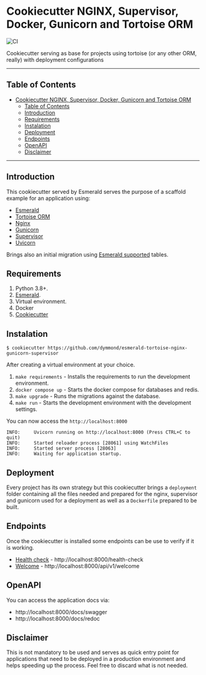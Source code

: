 # Cookiecutter NGINX, Supervisor, Docker, Gunicorn and Tortoise ORM

![CI](https://github.com/dymmond/esmerald-tortoise-nginx-gunicorn-supervisor/actions/workflows/main.yml/badge.svg)

Cookiecutter serving as base for projects using tortoise (or any other ORM, really) with deployment
configurations

---

## Table of Contents

- [Cookiecutter NGINX, Supervisor, Docker, Gunicorn and Tortoise ORM](#cookiecutter-nginx-supervisor-docker-gunicorn-and-tortoise-orm)
    - [Table of Contents](#table-of-contents)
    - [Introduction](#introduction)
    - [Requirements](#requirements)
    - [Instalation](#instalation)
    - [Deployment](#deployment)
    - [Endpoints](#endpoints)
    - [OpenAPI](#openapi)
    - [Disclaimer](#disclaimer)

---

## Introduction

This cookiecutter served by Esmerald serves the purpose of a scaffold example for an application
using:

* [Esmerald](https://esmerald.dymmond.com)
* [Tortoise ORM](https://tortoise.github.io/)
* [Nginx](https://www.nginx.com/)
* [Gunicorn](https://gunicorn.org/)
* [Supervisor](http://supervisord.org/)
* [Uvicorn](https://www.uvicorn.org/)

Brings also an initial migration using [Esmerald supported](https://esmerald.dymmond.com/databases/tortoise/models/)
tables.

## Requirements

1. Python 3.8+.
2. [Esmerald](https://esmerald.dymmond.com).
3. Virtual environment.
4. Docker
5. [Cookiecutter](https://cookiecutter.readthedocs.io/en/stable/)

## Instalation

```shell
$ cookiecutter https://github.com/dymmond/esmerald-tortoise-nginx-gunicorn-supervisor
```

After creating a virtual environment at your choice.

1. `make requirements` - Installs the requirements to run the development environment.
2. `docker compose up` - Starts the docker compose for databases and redis.
3. `make upgrade` - Runs the migrations against the database.
4. `make run` - Starts the development environment with the development settings.

You can now access the `http://localhost:8000`

```shell
INFO:     Uvicorn running on http://localhost:8000 (Press CTRL+C to quit)
INFO:     Started reloader process [28061] using WatchFiles
INFO:     Started server process [28063]
INFO:     Waiting for application startup.
```

## Deployment

Every project has its own strategy but this cookiecutter brings a `deployment` folder containing
all the files needed and prepared for the nginx, supervisor and gunicorn used for a deployment
as well as a `Dockerfile` prepared to be built.

## Endpoints

Once the cookiecutter is installed some endpoints can be use to verify if it is working.

* [Health check](http://localhost:8000/health-check) - http://localhost:8000/health-check
* [Welcome](http://localhost:8000/api/v1/welcome) - http://localhost:8000/api/v1/welcome

## OpenAPI

You can access the application docs via:

* http://localhost:8000/docs/swagger
* http://localhost:8000/docs/redoc

## Disclaimer

This is not mandatory to be used and serves as quick entry point for applications that need to be
deployed in a production environment and helps speeding up the process. Feel free to discard what is
not needed.

